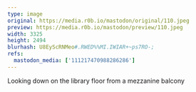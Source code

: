 ```yaml
---
type: image
original: https://media.r0b.io/mastodon/original/110.jpeg
preview: https://media.r0b.io/mastodon/preview/110.jpeg
width: 3325
height: 2494
blurhash: U8EyScRNMeo#.RWED%%MI.IWIAR+~ps7RO-;
refs:
  mastodon_media: ['111217470988286286']
---
```


Looking down on the library floor from a mezzanine balcony
